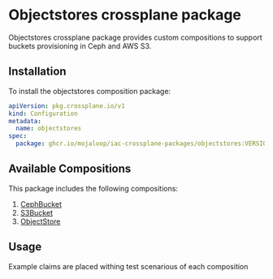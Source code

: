 # Objectstores crossplane package

Objectstores crossplane package provides custom compositions to support buckets provisioning in Ceph and AWS S3.

## Installation

To install the objectstores composition package:

```yaml
apiVersion: pkg.crossplane.io/v1
kind: Configuration
metadata:
  name: objectstores
spec:
  package: ghcr.io/mojaloop/iac-crossplane-packages/objectstores:VERSION
```

## Available Compositions

This package includes the following compositions:

1. [CephBucket](compositions/ceph-bucket/README.md)
2. [S3Bucket](compositions/s3-bucket/README.md)
3. [ObjectStore](compositions/object-store/README.md)

## Usage

Example claims are placed withing test scenarious of each composition